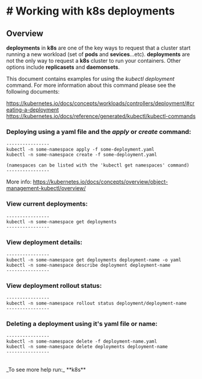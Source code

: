 # # Working with **k8s** **deployments**

## Overview

**deployments** in **k8s** are one of the key ways to request that a cluster start running a new workload (set of **pods** and **sevices**...etc). **deployments** are not the only way to request a **k8s** cluster to run your containers. Other options include **replicasets** and **daemonsets**.<br>

This document contains examples for using the _kubectl deployment_ command. For more information about this command please see the following documents:<br>

https://kubernetes.io/docs/concepts/workloads/controllers/deployment/#creating-a-deployment
<br>
https://kubernetes.io/docs/reference/generated/kubectl/kubectl-commands

### Deploying using a **yaml** file and the _apply_ or _create_ command:
```
----------------
kubectl -n some-namespace apply -f some-deployment.yaml
kubectl -n some-namespace create -f some-deployment.yaml

(namespaces can be listed with the 'kubectl get namespaces' command)
----------------
```
More info:
https://kubernetes.io/docs/concepts/overview/object-management-kubectl/overview/

### View current **deployments**:
```
----------------
kubectl -n some-namespace get deployments
----------------
```

### View **deployment** details:
```
----------------
kubectl -n some-namespace get deployments deployment-name -o yaml
kubectl -n some-namespace describe deployment deployment-name
----------------
```

### View **deployment** rollout status:
```
----------------
kubectl -n some-namespace rollout status deployment/deployment-name
----------------
```

### Deleting a **deployment** using it's **yaml file** or **name**:
```
----------------
kubectl -n some-namespace delete -f deployment-name.yaml
kubectl -n some-namespace delete deployments deployment-name
----------------
```

<br>
_To see more help run:_ **k8s**